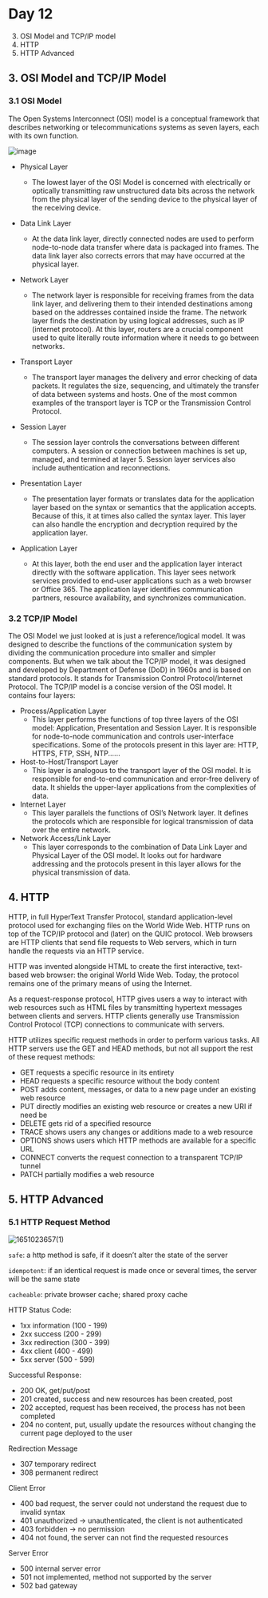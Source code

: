 # Day 12
3. OSI Model and TCP/IP model
4. HTTP
5. HTTP Advanced


## 3. OSI Model and TCP/IP Model
### 3.1 OSI Model
The Open Systems Interconnect (OSI) model is a conceptual framework that describes networking or telecommunications systems as seven layers, each with its own function.

![image](https://user-images.githubusercontent.com/40971097/165205753-3097024f-15e7-47e9-9449-f6b8223f2581.png)


- Physical Layer
  - The lowest layer of the OSI Model is concerned with electrically or optically transmitting raw unstructured data bits across the network from the physical layer of the sending device to the physical layer of the receiving device. 

- Data Link Layer
  - At the data link layer, directly connected nodes are used to perform node-to-node data transfer where data is packaged into frames. The data link layer also corrects errors that may have occurred at the physical layer.

- Network Layer
  - The network layer is responsible for receiving frames from the data link layer, and delivering them to their intended destinations among based on the addresses contained inside the frame. The network layer finds the destination by using logical addresses, such as IP (internet protocol). At this layer, routers are a crucial component used to quite literally route information where it needs to go between networks.

- Transport Layer
  - The transport layer manages the delivery and error checking of data packets. It regulates the size, sequencing, and ultimately the transfer of data between systems and hosts. One of the most common examples of the transport layer is TCP or the Transmission Control Protocol.

- Session Layer
  - The session layer controls the conversations between different computers. A session or connection between machines is set up, managed, and termined at layer 5. Session layer services also include authentication and reconnections.

- Presentation Layer
  - The presentation layer formats or translates data for the application layer based on the syntax or semantics that the application accepts. Because of this, it at times also called the syntax layer. This layer can also handle the encryption and decryption required by the application layer.

- Application Layer
  - At this layer, both the end user and the application layer interact directly with the software application. This layer sees network services provided to end-user applications such as a web browser or Office 365. The application layer identifies communication partners, resource availability, and synchronizes communication.

### 3.2 TCP/IP Model
The OSI Model we just looked at is just a reference/logical model. It was designed to describe the functions of the communication system by dividing the communication procedure into smaller and simpler components. But when we talk about the TCP/IP model, it was designed and developed by Department of Defense (DoD) in 1960s and is based on standard protocols. It stands for Transmission Control Protocol/Internet Protocol. The TCP/IP model is a concise version of the OSI model. It contains four layers:
- Process/Application Layer
  - This layer performs the functions of top three layers of the OSI model: Application, Presentation and Session Layer. It is responsible for node-to-node communication and controls user-interface specifications. Some of the protocols present in this layer are: HTTP, HTTPS, FTP, SSH, NTP......
- Host-to-Host/Transport Layer
  - This layer is analogous to the transport layer of the OSI model. It is responsible for end-to-end communication and error-free delivery of data. It shields the upper-layer applications from the complexities of data.
- Internet Layer
  - This layer parallels the functions of OSI’s Network layer. It defines the protocols which are responsible for logical transmission of data over the entire network. 
- Network Access/Link Layer
  - This layer corresponds to the combination of Data Link Layer and Physical Layer of the OSI model. It looks out for hardware addressing and the protocols present in this layer allows for the physical transmission of data.

## 4. HTTP
HTTP, in full HyperText Transfer Protocol, standard application-level protocol used for exchanging files on the World Wide Web. HTTP runs on top of the TCP/IP protocol and (later) on the QUIC protocol. Web browsers are HTTP clients that send file requests to Web servers, which in turn handle the requests via an HTTP service.

HTTP was invented alongside HTML to create the first interactive, text-based web browser: the original World Wide Web. Today, the protocol remains one of the primary means of using the Internet.

As a request-response protocol, HTTP gives users a way to interact with web resources such as HTML files by transmitting hypertext messages between clients and servers. HTTP clients generally use Transmission Control Protocol (TCP) connections to communicate with servers.

HTTP utilizes specific request methods in order to perform various tasks. All HTTP servers use the GET and HEAD methods, but not all support the rest of these request methods:

- GET requests a specific resource in its entirety
- HEAD requests a specific resource without the body content
- POST adds content, messages, or data to a new page under an existing web resource
- PUT directly modifies an existing web resource or creates a new URI if need be
- DELETE gets rid of a specified resource
- TRACE shows users any changes or additions made to a web resource
- OPTIONS shows users which HTTP methods are available for a specific URL
- CONNECT converts the request connection to a transparent TCP/IP tunnel
- PATCH partially modifies a web resource

## 5. HTTP Advanced
### 5.1 HTTP Request Method

![1651023657(1)](https://user-images.githubusercontent.com/40971097/165421185-9eee4703-d05b-497c-82a3-6eb358132711.png)

`safe`: a http method is safe, if it doesn’t alter the state of the server

`idempotent`: if an identical request is made once or several times, the server will be the same state

`cacheable`: private browser cache; shared proxy cache 

HTTP Status Code: 
- 1xx information (100 - 199)
- 2xx success (200 - 299)
- 3xx redirection (300 - 399)
- 4xx client  (400 - 499)
- 5xx server (500 - 599)

Successful Response:
- 200 OK, get/put/post
- 201 created, success and new resources has been created, post
- 202 accepted, request has been received, the process has not been completed
- 204 no content, put, usually update the resources without changing the current page deployed to the user


Redirection Message
- 307 temporary redirect
- 308 permanent redirect


Client Error
- 400 bad request, the server could not understand the request due to invalid syntax
- 401 unauthorized -> unauthenticated, the client is not authenticated
- 403 forbidden -> no permission
- 404 not found, the server can not find the requested resources

Server Error
- 500 internal server error
- 501 not implemented, method not supported by the server
- 502 bad gateway

